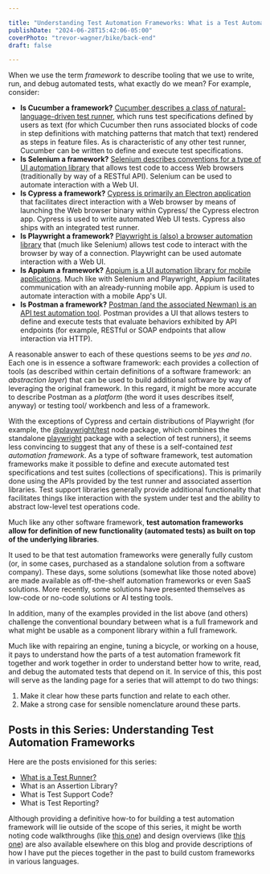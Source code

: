```yaml
---

title: "Understanding Test Automation Frameworks: What is a Test Automation Framework?"
publishDate: "2024-06-28T15:42:06-05:00"
coverPhoto: "trevor-wagner/bike/back-end"
draft: false

---
```


When we use the term _framework_ to describe tooling that we use to write, run, and debug automated tests, what exactly do we mean? For example, consider:

- **Is Cucumber a framework?** [Cucumber describes a class of natural-language-driven test runner](https://cucumber.io/), which runs test specifications defined by users as text (for which Cucumber then runs associated blocks of code in step definitions with matching patterns that match that text) rendered as steps in feature files. As is characteristic of any other test runner, Cucumber can be written to define and execute test specifications.
- **Is Selenium a framework?** [Selenium describes conventions for a type of UI automation library](https://www.selenium.dev/) that allows test code to access Web browsers (traditionally by way of a RESTful API). Selenium can be used to automate interaction with a Web UI.
- **Is Cypress a framework?** [Cypress is primarily an Electron application](https://www.cypress.io/) that facilitates direct interaction with a Web browser by means of launching the Web browser binary within Cypress/ the Cypress electron app. Cypress is used to write automated Web UI tests. Cypress also ships with an integrated test runner.
- **Is Playwright a framework?** [Playwright is (also) a browser automation library](https://playwright.dev/) that (much like Selenium) allows test code to interact with the browser by way of a connection. Playwright can be used automate interaction with a Web UI.
- **Is Appium a framework?** [Appium is a UI automation library for mobile applications](https://appium.io/). Much like with Selenium and Playwright, Appium facilitates communication with an already-running mobile app. Appium is used to automate interaction with a mobile App's UI.
- **Is Postman a framework?** [Postman (and the associated Newman) is an API test automation tool](https://www.postman.com/). Postman provides a UI that allows testers to define and execute tests that evaluate behaviors exhibited by API endpoints (for example, RESTful or SOAP endpoints that allow interaction via HTTP).

A reasonable answer to each of these questions seems to be _yes and no_. Each one is in essence a software framework: each provides a collection of tools (as described within certain definitions of a software framework: an _abstraction layer_) that can be used to build additional software by way of leveraging the original framework. In this regard, it might be more accurate to describe Postman as a _platform_ (the word it uses describes itself, anyway) or testing tool/ workbench and less of a framework.

With the exceptions of Cypress and certain distributions of Playwright (for example, the [@playwright/test](https://www.npmjs.com/package/@playwright/test) node package, which combines the standalone [playwright](https://www.npmjs.com/package/playwright) package with a selection of test runners), it seems less convincing to suggest that any of these is a self-contained _test automation framework_. As a type of software framework, test automation frameworks make it possible to define and execute automated test specifications and test suites (collections of specifications). This is primarily done using the APIs provided by the test runner and associated assertion libraries. Test support libraries generally provide additional functionality that facilitates things like interaction with the system under test and the ability to abstract low-level test operations code.

Much like any other software framework, **test automation frameworks allow for definition of new functionality (automated tests) as built on top of the underlying libraries**.

It used to be that test automation frameworks were generally fully custom (or, in some cases, purchased as a standalone solution from a software company). These days, some solutions (somewhat like those noted above) are made available as off-the-shelf automation frameworks or even SaaS solutions. More recently, some solutions have presented themselves as low-code or no-code solutions or AI testing tools.

In addition, many of the examples provided in the list above (and others) challenge the conventional boundary between what is a full framework and what might be usable as a component library within a full framework.

Much like with repairing an engine, tuning a bicycle, or working on a house, it pays to understand how the parts of a test automation framework fit together and work together in order to understand better how to write, read, and debug the automated tests that depend on it. In service of this, this post will serve as the landing page for a series that will attempt to do two things:

1. Make it clear how these parts function and relate to each other.
2. Make a strong case for sensible nomenclature around these parts.

## Posts in this Series: Understanding Test Automation Frameworks
Here are the posts envisioned for this series:

- [What is a Test Runner?](/blog/posts/understanding-test-automation-frameworks-what-is-a-test-runner/)
- What is an Assertion Library?
- What is Test Support Code?
- What is Test Reporting?

Although providing a definitive how-to for building a test automation framework will lie outside of the scope of this series, it might be worth noting code walkthroughs (like [this one](/blog/posts/code-walkthrough-simple-framework-running-ui-tests-with-cucumber-jvm-sprinboottest-and-selenium/)) and design overviews (like [this one](http://localhost/blog/posts/how-i-improved-testing-stability-and-reduced-test-runtime-by-90/)) are also available elsewhere on this blog and provide descriptions of how I have put the pieces together in the past to build custom frameworks in various languages.
